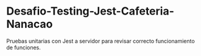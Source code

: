 # Desafio-Testing-Jest-Cafeteria-Nanacao

Pruebas unitarias con Jest a servidor para revisar correcto funcionamiento de funciones.
